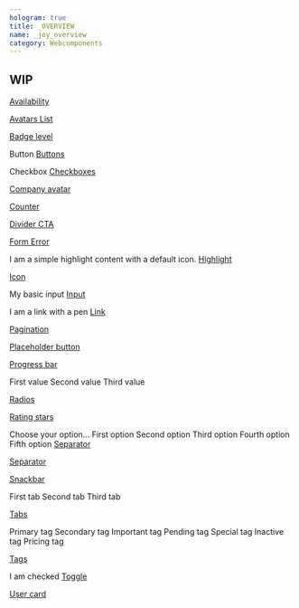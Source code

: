 ```yaml
---
hologram: true
title: _OVERVIEW
name: _joy_overview
category: Webcomponents
---
```

## WIP

<joy-availability label="Availability"></joy-availability>
<a class="doc-link" href="/joy/webcomponents.html#joy-availability" target="_blank">Availability</a>

<joy-avatars-list compress="true">
    <joy-avatar full-name="Colin H. van Eeckhout"></joy-avatar>
    <joy-avatar full-name="Sam Neil"></joy-avatar>
    <joy-avatar full-name="Tom Hanks"></joy-avatar>
    <joy-avatar full-name="Bob L'Eponge"></joy-avatar>
    <joy-avatar full-name="Manu Chao"></joy-avatar>
    <joy-avatar full-name="Cruela Denfer"></joy-avatar>
    <joy-avatar full-name="Bob Kelso"></joy-avatar>
    <joy-avatar></joy-avatar>
</joy-avatars-list>
<a class="doc-link" href="/joy/webcomponents.html#joy-avatars-list" target="_blank">Avatars List</a>

<joy-badge-level type="supermalter" super-malter-level="3"></joy-badge-level>
<a class="doc-link" href="/joy/webcomponents.html#joy-badge-level" target="_blank">Badge level</a>

<joy-button>Button</joy-button>
<a class="doc-link" href="/joy/webcomponents.html#joy-button">Buttons</a>

<joy-checkbox>Checkbox</joy-checkbox>
<a class="doc-link" href="/joy/webcomponents.html#joy-checkbox">Checkboxes</a>

<joy-company-avatar company-name="Umbrella Corporation" size="medium" img-src="https://i.pinimg.com/originals/23/d8/ec/23d8ec34996d8cb5749d40bc8322b464.jpg"></joy-company-avatar>
<a class="doc-link" href="/joy/webcomponents.html#joy-company-avatar" target="_blank">Company avatar</a>

<joy-counter input-name="my-counter-name" step="10" count="10" max="5000"></joy-counter>
<a class="doc-link" href="/joy/webcomponents.html#joy-counter" target="_blank">Counter</a>

<joy-divider-cta text="+ Add some content !"></joy-divider-cta>
<a class="doc-link" href="/joy/webcomponents.html#joy-divider-cta" target="_blank">Divider CTA</a>

<joy-form-error no-html-error-text="The field is required"></joy-form-error>
<a class="doc-link" href="/joy/webcomponents.html#joy-form-error" target="_blank">Form Error</a>

<joy-highlight level="success" display-icon>I am a simple highlight content with a default icon.</joy-highlight>
<a class="doc-link" href="/joy/webcomponents.html#joy-highlight" target="_blank">Highlight</a>

<joy-icon name="bell"></joy-icon>
<a class="doc-link" href="/joy/webcomponents.html#joy-icon" target="_blank">Icon</a>

<joy-input value="I am a value" name="my-stencil-input">My basic input</joy-input>
<a class="doc-link" href="/joy/webcomponents.html#joy-input" target="_blank">Input</a>

<joy-link href="https://malt.fr" target="_blank" icon="pen">I am a link with a pen</joy-link>
<a class="doc-link" href="/joy/webcomponents.html#joy-link" target="_blank">Link</a>

<joy-pagination total-pages="10" current-page="4"></joy-pagination>
<a class="doc-link" href="/joy/webcomponents.html#joy-pagination" target="_blank">Pagination</a>

<joy-placeholder-button></joy-placeholder-button>
<a class="doc-link" href="/joy/webcomponents.html#joy-placeholder-button" target="_blank">Placeholder button</a>

<joy-progress-bar steps="5" current-step="2"></joy-progress-bar>
<a class="doc-link" href="/joy/webcomponents.html#joy-progress-bar" target="_blank">Progress bar</a>

<joy-radio-group name="my-radio" value="first">
    <joy-radio value="first">First value</joy-radio>
    <joy-radio value="second">Second value</joy-radio>
    <joy-radio value="third">Third value</joy-radio>
</joy-radio-group>

<a class="doc-link" href="/joy/webcomponents.html#joy-radio-group" target="_blank">Radios</a>


<joy-rating-stars rating-value="5" review-count="12"></joy-rating-stars>
<a class="doc-link" href="/joy/webcomponents.html#joy-rating-stars" target="_blank">Rating stars</a>

<joy-dropdown icon="filter">
    <joy-option disabled selected>Choose your option...</joy-option>
    <joy-option value="first">First option</joy-option>
    <joy-option value="second">Second option</joy-option>
    <joy-option value="third">Third option</joy-option>
    <joy-option value="fourth">Fourth option</joy-option>
    <joy-option value="fifth">Fifth option</joy-option>
</joy-dropdown>
<a class="doc-link" href="/joy/webcomponents.html#joy-select" target="_blank">Separator</a>


<joy-separator text="Separation sentence"></joy-separator>
<a class="doc-link" href="/joy/webcomponents.html#joy-separator" target="_blank">Separator</a>

<joy-snackbar level="info" position="relative" duration="forever" dangerous-html-message="I am an information message"></joy-snackbar>
<a class="doc-link" href="/joy/webcomponents.html#joy-snackbar" target="_blank">Snackbar</a>

<joy-tabs selected-tab="second-tab">
    <joy-tab-button slot="tab-button" tab="first-tab" tabindex="0">First tab</joy-tab-button>
    <joy-tab-button slot="tab-button" tab="second-tab" tabindex="1">Second tab</joy-tab-button>
    <joy-tab-button slot="tab-button" tab="third-tab" tabindex="2">Third tab</joy-tab-button>
</joy-tabs>

<a class="doc-link" href="/joy/webcomponents.html#joy-tabs" target="_blank">Tabs</a>

<joy-tags-list>
    <joy-tag variant="primary">Primary tag</joy-tag>
    <joy-tag variant="secondary">Secondary tag</joy-tag>
    <joy-tag variant="important">Important tag</joy-tag>
    <joy-tag variant="pending">Pending tag</joy-tag>
    <joy-tag variant="special">Special tag</joy-tag>
    <joy-tag variant="inactive">Inactive tag</joy-tag>
    <joy-tag variant="pricing">Pricing tag</joy-tag>
</joy-tags-list>

<a class="doc-link" href="/joy/webcomponents.html#joy-tag" target="_blank">Tags</a>


<joy-toggle checked>I am checked</joy-toggle>
<a class="doc-link" href="/joy/webcomponents.html#joy-toggle" target="_blank">Toggle</a>

<joy-user-card
    link="https://malt.fr"
    new-tab="true"
    rating-value="4"
    full-name="Tom Hanks"
    sub-title="I don't work for FedEx"
    photo-url="https://globalnews.ca/wp-content/uploads/2018/08/gettyimages-903462776.jpg?w=2048">
</joy-user-card>
<a class="doc-link" href="/joy/webcomponents.html#joy-user-card" target="_blank">User card</a>



